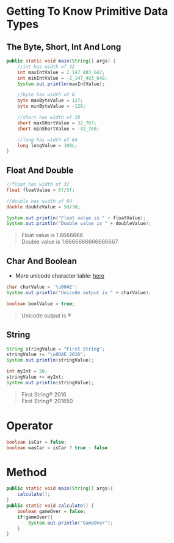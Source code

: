 # Getting To Know Primitive Data Types
## The Byte, Short, Int And Long
```java
public static void main(String[] args) {
    //int has width of 32
    int maxIntValue = 2_147_483_647;
    int minIntValue = -2_147_483_648;
    System.out.println(maxIntValue);

    //byte has width of 8
    byte maxByteValue = 127;
    byte minByteValue = -128;

    //short has width of 16
    short maxSHortValue = 32_767;
    short minShortValue = -32_768;

    //long has width of 64
    long longValue = 100L;   
}
```
## Float And Double
```java
//float has width of 32
float floatValue = 5f/3f;

//double has width of 64
double doubleValue = 5d/3d;

System.out.println("Float value is " + floatValue);
System.out.println("Double value is " + doubleValue);
```
> Float value is 1.6666666  
> Double value is 1.6666666666666667
## Char And Boolean
* More unicode character table: [here](https://unicode-table.com)
```java
char charValue = '\u00AE';
System.out.println("Unicode output is " + charValue);

boolean boolValue = true;
```
> Unicode output is ®
## String
```java
String stringValue = "First String";
stringValue += "\u00AE 2016";
System.out.println(stringValue);

int myInt = 50;
stringValue += myInt;
System.out.println(stringValue);
```
> First String® 2016  
> First String® 201650
# Operator
```java
boolean isCar = false;
boolean wasCar = isCar ? true : false
```
# Method
```java
public static void main(String[] args){
	calculate();
}
public static void calculate() {
    boolean gameOver = false;
    if(gameOver){
        System.out.println("GameOver");
    }
}
```
